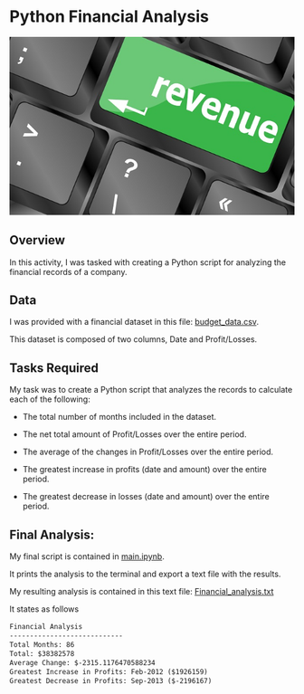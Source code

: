 # Python Financial Analysis
![Revenue](https://github.com/sarahm44/python-financial-analysis/blob/main/revenue-per-lead.jpg)

## Overview
In this activity, I was tasked with creating a Python script for analyzing the financial records of a company. 

## Data
I was provided with a financial dataset in this file: [budget_data.csv](https://github.com/sarahm44/python-financial-analysis/blob/main/PyBank/budget_data.csv). 

This dataset is composed of two columns, Date and Profit/Losses. 

## Tasks Required
My task was to create a Python script that analyzes the records to calculate each of the following:

* The total number of months included in the dataset.

* The net total amount of Profit/Losses over the entire period.

* The average of the changes in Profit/Losses over the entire period.

* The greatest increase in profits (date and amount) over the entire period.

* The greatest decrease in losses (date and amount) over the entire period.

## Final Analysis:
My final script is contained in [main.ipynb](https://github.com/sarahm44/python-financial-analysis/blob/main/PyBank/main.ipynb). 

It prints the analysis to the terminal and export a text file with the results.

My resulting analysis is contained in this text file: [Financial_analysis.txt](https://github.com/sarahm44/python-financial-analysis/blob/main/PyBank/Financial_analysis.txt)

It states as follows

  ```text
Financial Analysis
----------------------------
Total Months: 86 
Total: $38382578
Average Change: $-2315.1176470588234
Greatest Increase in Profits: Feb-2012 ($1926159) 
Greatest Decrease in Profits: Sep-2013 ($-2196167) 
  ```


